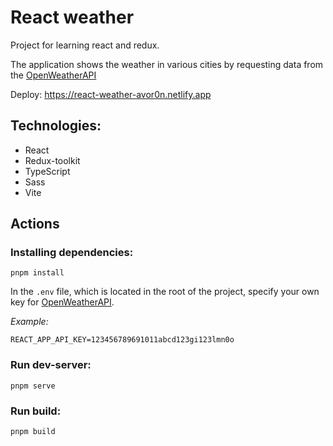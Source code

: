 # React weather

Project for learning react and redux.

The application shows the weather in various cities by requesting data from the [OpenWeatherAPI](https://openweathermap.org/api)

Deploy: https://react-weather-avor0n.netlify.app

## Technologies:

- React
- Redux-toolkit
- TypeScript
- Sass
- Vite

## Actions

### Installing dependencies:

`pnpm install`

In the `.env` file, which is located in the root of the project, specify your own key for [OpenWeatherAPI](https://openweathermap.org/api).

_Example:_

```
REACT_APP_API_KEY=123456789691011abcd123gi123lmn0o
```

### Run dev-server:

`pnpm serve`

### Run build:

`pnpm build`
